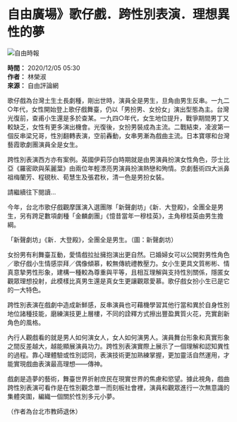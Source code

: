 # 自由廣場》歌仔戲．跨性別表演．理想異性的夢

![自由時報](https://cache.ltn.com.tw/images/rwd_ltnlogo.png)

**時間：** 2020/12/05 05:30  
**作者：** 林榮淑  
**來源：** 自由評論網  

歌仔戲為台灣土生土長劇種，剛出世時，演員全是男生，旦角由男生反串。一九二○年代，女性開始登上歌仔戲舞臺，仍以「男扮男、女扮女」演出型態為主。台灣光復前，查甫小生還是多於查某。一九四○年代，女生地位提升，戰爭期間男丁又較缺乏，女性有更多演出機會。光復後，女扮男裝成為主流。二戰結束，凌波第一個反串梁兄哥，性別翻轉表演，空前轟動，女串男漸為戲曲主流。日本寶塚和台灣藝霞歌劇團演員全是女生。

跨性別表演西方亦有案例。英國伊莉莎白時期就是由男演員扮演女性角色，莎士比亞《羅密歐與茱麗葉》由兩位年輕漂亮男演員扮演熱戀和殉情。京劇藝術四大派鼻祖梅蘭芳、程硯秋、荀慧生及張君秋，清一色是男扮女裝。

請繼續往下閱讀...

今年，台北市歌仔戲觀摩匯演入選團隊「新聲劇坊」《新．大登殿》，全團全是男生，另有跨足數項劇種「金麟劇團」《憶昔當年一穆桂英》，主角穆桂英由男生擔綱。

「新聲劇坊」《新．大登殿》，全團全是男生。（圖：新聲劇坊）

女扮男有利舞臺互動，愛情戲拉扯擁抱演出更自然。已婚婦女可以公開對男性角色／歌仔戲小生情感崇拜／偶像傾慕，較無傳統禮教壓力。女小生更具文質彬彬、情真意摯男性形象，建構一種較為尊重與平等，且相互理解與支持性別關係，隱匿女觀眾理想投射，此模樣比真男生還是真女生更讓觀眾愛慕。歌仔戲女扮小生已是它的一大特色。

跨性別表演在戲劇中造成新鮮感，反串演員也可藉機學習其他行當和異於自身性別地位諸種技能，磨練演技更上層樓，不同的詮釋方式擦出豐盈異質火花，充實創新角色的風格。

內行人觀戲看的就是男人如何演女人，女人如何演男人。演員舞台形象和真實形象之間反差越大，越能顯展演員功力。跨性別表演實際上展示了一個理解和認知異性的過程。靠心理體驗或性別認同，表演技術更加熟練掌握，更加靈活自然運用，才能實現戲曲表演最高理想——傳神。

戲劇是造夢的藝術，舞臺世界折射庶民在現實世界的焦慮和慾望。據此視角，戲曲跨性別表演可看作是在性別觀念單一而刻板社會裡，演員和觀眾進行一次無意識的集體突圍，編織一個關於性別多元小夢。

（作者為台北市教師退休）